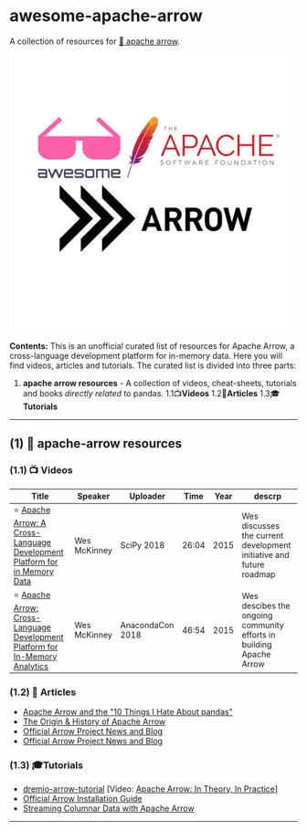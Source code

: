 

# awesome-apache-arrow
A collection of resources for [:dart: apache arrow](https://arrow.apache.org/).
![Awesome apache-arrow logo](/img/awesome_apache_arrow.png)

**Contents:** This is an unofficial curated list of resources for Apache Arrow,
a cross-language development platform for in-memory data. Here you will find videos,
articles and tutorials. The curated list is divided into three parts:

1. **apache arrow resources** - A collection of videos, cheat-sheets, tutorials and 
   books *directly related* to pandas.
1.1:tv:**Videos**
1.2:page_facing_up:**Articles**
1.3:mortar_board:**Tutorials**

--------------------------------------------------------------------------------

## (1)  :dart: apache-arrow resources

### (1.1)  :tv: Videos

| Title | Speaker | Uploader | Time  | Year | descrp|
| ----- | ------- | -------- | ---- | ----- | ----|
| :star: [Apache Arrow: A Cross-Language Development Platform for in Memory Data](https://www.youtube.com/watch?v=y7zGnKzaKIw)  |  Wes McKinney | SciPy 2018 | 26:04 | 2015 | Wes discusses the current development initiative and future roadmap |
| :star: [Apache Arrow: Cross-Language Development Platform for In-Memory Analytics](https://www.youtube.com/watch?v=RIUavGW5fNE) |  Wes McKinney | AnacondaCon 2018 | 46:54|  2015 |Wes descibes the ongoing community efforts in building Apache Arrow


### (1.2)  :page_facing_up: Articles

* [Apache Arrow and the "10 Things I Hate About pandas"](http://wesmckinney.com/blog/apache-arrow-pandas-internals/)
* [The Origin & History of Apache Arrow](https://www.dremio.com/origin-history-of-apache-arrow/)
 * [Official Arrow Project News and Blog](http://wesmckinney.com/blog/apache-arrow-pandas-internals/)
 * [Official Arrow Project News and Blog](https://arrow.apache.org/blog/)
 
### (1.3) :mortar_board:Tutorials
* [dremio-arrow-tutorial](https://github.com/brandon-rhodes/pycon-pandas-tutorial) [Video: [Apache Arrow: In Theory, In Practice](https://www.dremio.com/webinars/apache-arrow-in-theory-practice/)]
* [Official Arrow Installation Guide](https://bitbucket.org/hrojas/learn-pandas)
* [Streaming Columnar Data with Apache Arrow](http://wesmckinney.com/blog/arrow-streaming-columnar/)



--------------------------------------------------------------------------------
